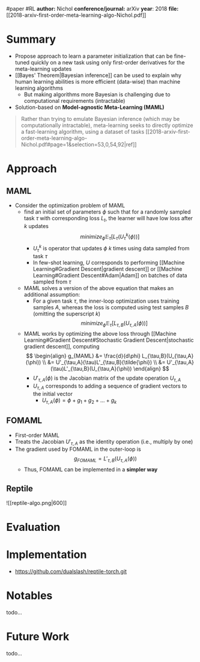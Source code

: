 #paper #RL 
**author:** Nichol
**conference/journal:** arXiv
**year**: 2018
**file:** [[2018-arxiv-first-order-meta-learning-algo-Nichol.pdf]]
# Summary
- Propose approach to learn a parameter initialization that can be fine-tuned quickly on a new task using only first-order derivatives for the meta-learning updates
- [[Bayes' Theorem|Bayesian inference]] can be used to explain why human learning abilities is more efficient (data-wise) than machine learning algorithms
	- But making algorithms more Bayesian is challenging due to computational requirements (intractable)
- Solution-based on **Model-agnostic Meta-Learning (MAML)**
> 	Rather than trying to emulate Bayesian inference (which may be computationally intractable), meta-learning seeks to directly optimize a fast-learning algorithm, using a dataset of tasks
	[[2018-arxiv-first-order-meta-learning-algo-Nichol.pdf#page=1&selection=53,0,54,92|ref]]
# Approach
## MAML
- Consider the optimization problem of MAML
	- find an initial set of parameters $\phi$ such that for a randomly sampled task $\tau$ with corresponding loss $L_t$, the learner will have low loss after $k$ updates
	$$minimize_{\phi} \mathbb{E}_{\tau}[L_\tau(U^k_\tau(\phi))]$$
		- $U^k_\tau$ is operator that updates $\phi$ $k$ times using data sampled from task $\tau$
		- In few-shot learning, $U$ corresponds to performing [[Machine Learning#Gradient Descent|gradient descent]] or [[Machine Learning#Gradient Descent#Adam|Adam]] on batches of data sampled from $\tau$ 
	- MAML solves a version of the above equation that makes an additional assumption: 
		- For a given task $\tau$, the inner-loop optimization uses training samples $A$, whereas the loss is computed using test samples $B$ (omitting the superscript $k$)
		$$minimize_{\phi} \mathbb{E}_{\tau}[L_{\tau,B}(U_{\tau,A}(\phi))]$$
	- MAML works by optimizing the above loss through [[Machine Learning#Gradient Descent#Stochastic Gradient Descent|stochastic gradient descent]], computing
		$$
		\begin{align}
		g_{MAML} &= \frac{d}{d\phi}  L_{\tau,B}(U_{\tau,A}(\phi)) \\
			&= U'_{\tau,A}(\tau)L'_{\tau,B}(\tilde{\phi}) \\
			&= U'_{\tau,A}(\tau)L'_{\tau,B}(U_{\tau,A}(\phi))
		\end{align}
		$$
		- $U'_{\tau, A}(\phi)$ is the Jacobian matrix of the update operation $U_{\tau, A}$
		- $U_{\tau, A}$ corresponds to adding a sequence of gradient vectors to the initial vector
			- $U_{\tau, A} (\phi)= \phi + g_1 + g_2 + ... + g_k$ 
## FOMAML
- First-order MAML
- Treats the Jacobian $U'_{\tau, A}$  as the identity operation (i.e., multiply by one)
- The gradient used by FOMAML in the outer-loop is
	$$g_{FOMAML} = L'_{\tau,B}(U_{\tau,A}(\phi))$$
	- Thus, FOMAML can be implemented in a **simpler way**
## Reptile
![[reptile-algo.png|600]]

# Evaluation

# Implementation
- https://github.com/dualslash/reptile-torch.git
# Notables
todo...
# Future Work
todo...


